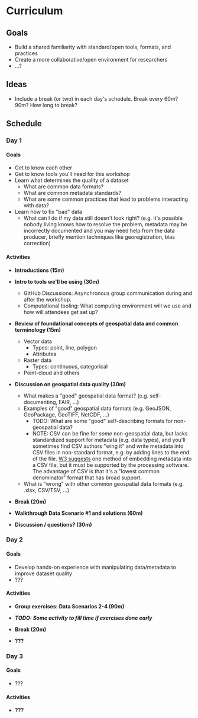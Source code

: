 # Curriculum

## Goals

* Build a shared familiarity with standard/open tools, formats, and practices
* Create a more collaborative/open environment for researchers
* ...?


## Ideas

* Include a break (or two) in each day's schedule. Break every 60m? 90m? How long to
  break?


## Schedule

### Day 1

#### Goals

* Get to know each other
* Get to know tools you'll need for this workshop
* Learn what determines the quality of a dataset
  * What are common data formats?
  * What are common metadata standards?
  * What are some common practices that lead to problems interacting with data?
* Learn how to fix "bad" data
  * What can I do if my data still doesn't look right? (e.g. it's possible nobody living
    knows how to resolve the problem, metadata may be incorrectly documented and you may
    need help from the data producer, briefly mention techniques like georegistration,
    bias correction)


#### Activities

* **Introductions (15m)**

* **Intro to tools we'll be using (30m)**
  * GitHub Discussions: Asynchronous group communication during and after the workshop.
  * Computational tooling: What computing environment will we use and how will attendees
    get set up?

* **Review of foundational concepts of geospatial data and common terminology (15m)**
  * Vector data
    * Types: point, line, polygon
    * Attributes
  * Raster data
    * Types: continuous, categorical
  * Point-cloud and others

* **Discussion on geospatial data quality (30m)**
  * What makes a "good" geospatial data format? (e.g. self-documenting, FAIR, ...)
  * Examples of "good" geospatial data formats (e.g. GeoJSON, GeoPackage, GeoTIFF,
    NetCDF, ...)
    * TODO: What are some "good" self-describing formats for non-geospatial data?
    * NOTE: CSV can be fine for _some_ non-geospatial data, but lacks standardized
      support for metadata (e.g. data types), and you'll sometimes find CSV authors
      "wing it" and write metadata into CSV files in non-standard format, e.g. by adding
      lines to the end of the file. [W3
      suggests](https://www.w3.org/TR/tabular-data-model/#embedded-metadata) one method
      of embedding metadata into a CSV file, but it must be supported by the processing
      software. The advantage of CSV is that it's a "lowest common denominator" format
      that has broad support.
  * What is "wrong" with other common geospatial data formats (e.g. .xlsx, CSV/TSV, ...)

* **Break (20m)**

* **Walkthrough Data Scenario #1 and solutions (60m)**

* **Discussion / questions? (30m)**


### Day 2

#### Goals

* Develop hands-on experience with manipulating data/metadata to improve dataset quality
* ???


#### Activities

* **Group exercises: Data Scenarios 2-4 (90m)**

* **_TODO: Some activity to fill time if exercises done early_**

* **Break (20m)**

* **???**


### Day 3

#### Goals

* ???


#### Activities

* **???**
